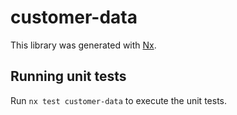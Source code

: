 # customer-data

This library was generated with [Nx](https://nx.dev).

## Running unit tests

Run `nx test customer-data` to execute the unit tests.
